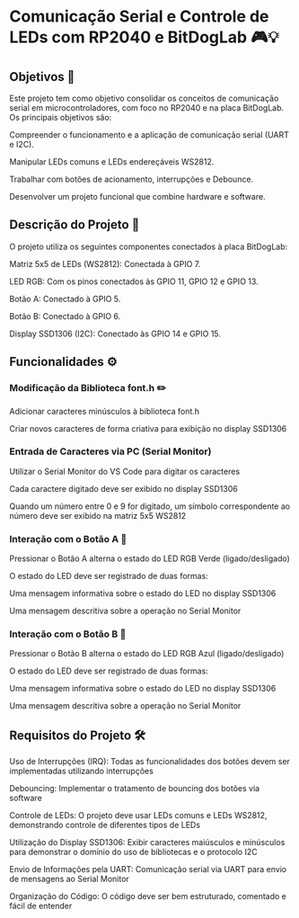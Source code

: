 # Comunicação Serial e Controle de LEDs com RP2040 e BitDogLab 🎮💡

## Objetivos 🎯

Este projeto tem como objetivo consolidar os conceitos de comunicação serial em microcontroladores, com foco no RP2040 e na placa BitDogLab. Os principais objetivos são:

Compreender o funcionamento e a aplicação de comunicação serial (UART e I2C).

Manipular LEDs comuns e LEDs endereçáveis WS2812.

Trabalhar com botões de acionamento, interrupções e Debounce.

Desenvolver um projeto funcional que combine hardware e software.

## Descrição do Projeto 📝

O projeto utiliza os seguintes componentes conectados à placa BitDogLab:

Matriz 5x5 de LEDs (WS2812): Conectada à GPIO 7.

LED RGB: Com os pinos conectados às GPIO 11, GPIO 12 e GPIO 13.

Botão A: Conectado à GPIO 5.

Botão B: Conectado à GPIO 6.

Display SSD1306 (I2C): Conectado às GPIO 14 e GPIO 15.

## Funcionalidades ⚙️

### Modificação da Biblioteca font.h ✏️

Adicionar caracteres minúsculos à biblioteca font.h 

Criar novos caracteres de forma criativa para exibição no display SSD1306 

### Entrada de Caracteres via PC (Serial Monitor) 

Utilizar o Serial Monitor do VS Code para digitar os caracteres 

Cada caractere digitado deve ser exibido no display SSD1306 

Quando um número entre 0 e 9 for digitado, um símbolo correspondente ao número deve ser exibido na matriz 5x5 WS2812 

### Interação com o Botão A 🔘

Pressionar o Botão A alterna o estado do LED RGB Verde (ligado/desligado) 

O estado do LED deve ser registrado de duas formas:

Uma mensagem informativa sobre o estado do LED no display SSD1306 

Uma mensagem descritiva sobre a operação no Serial Monitor 

### Interação com o Botão B 🔘

Pressionar o Botão B alterna o estado do LED RGB Azul (ligado/desligado) 

O estado do LED deve ser registrado de duas formas:

Uma mensagem informativa sobre o estado do LED no display SSD1306 

Uma mensagem descritiva sobre a operação no Serial Monitor 

## Requisitos do Projeto 🛠️

Uso de Interrupções (IRQ): Todas as funcionalidades dos botões devem ser implementadas utilizando interrupções 

Debouncing: Implementar o tratamento de bouncing dos botões via software 

Controle de LEDs: O projeto deve usar LEDs comuns e LEDs WS2812, demonstrando controle de diferentes tipos de LEDs 

Utilização do Display SSD1306: Exibir caracteres maiúsculos e minúsculos para demonstrar o domínio do uso de bibliotecas e o protocolo I2C 

Envio de Informações pela UART: Comunicação serial via UART para envio de mensagens ao Serial Monitor

Organização do Código: O código deve ser bem estruturado, comentado e fácil de entender
